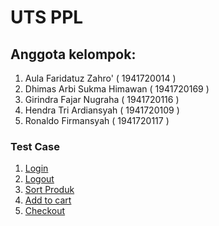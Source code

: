 # UTS PPL

## Anggota kelompok:
1. Aula Faridatuz Zahro'    ( 1941720014 )
2. Dhimas Arbi Sukma Himawan ( 1941720169 )
3. Girindra Fajar Nugraha ( 1941720116 )
4. Hendra Tri Ardiansyah ( 1941720109 )
5. Ronaldo Firmansyah ( 1941720117 )

### Test Case
1. [Login](https://github.com/girindrafajarnugraha/UTS_PPL/commit/320fac46ff199ee13692f568ef55e584e189661d)
2. [Logout](https://github.com/girindrafajarnugraha/UTS_PPL/commit/181ca0b65f67e2185a57b274e05ed3f432b88d1f)
3. [Sort Produk](https://github.com/girindrafajarnugraha/UTS_PPL/commit/226d268703d071f6fd19661205ba17a3f3944713)
4. [Add to cart](https://github.com/girindrafajarnugraha/UTS_PPL/commit/477b3272d81fab3017daf4eaa4e4900defeacdf8)
5. [Checkout](https://github.com/girindrafajarnugraha/UTS_PPL/commit/cdb4f3118e5fcae50d6e066f4a36ab9ed3ae014b)